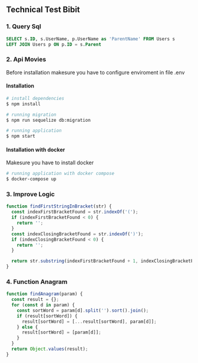 ## Technical Test Bibit

### 1. Query Sql

```sql
SELECT s.ID, s.UserName, p.UserName as 'ParentName' FROM Users s
LEFT JOIN Users p ON p.ID = s.Parent
```

### 2. Api Movies

Before installation makesure you have to configure enviroment in file .env

#### Installation

```bash
# install dependencies
$ npm install

# running migration
$ npm run sequelize db:migration

# running application
$ npm start
```

#### Installation with docker

Makesure you have to install docker

```bash
# running application with docker compose
$ docker-compose up
```

### 3. Improve Logic

```javascript
function findFirstStringInBracket(str) {
  const indexFirstBracketFound = str.indexOf('(');
  if (indexFirstBracketFound < 0) {
    return '';
  }
  const indexClosingBracketFound = str.indexOf(')');
  if (indexClosingBracketFound < 0) {
    return '';
  }

  return str.substring(indexFirstBracketFound + 1, indexClosingBracketFound);
}
```

### 4. Function Anagram

```javascript
function findAnagram(param) {
  const result = {};
  for (const d in param) {
    const sortWord = param[d].split('').sort().join();
    if (result[sortWord]) {
      result[sortWord] = [...result[sortWord], param[d]];
    } else {
      result[sortWord] = [param[d]];
    }
  }
  return Object.values(result);
}
```
